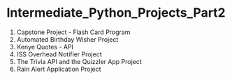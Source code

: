 # Intermediate_Python_Projects_Part2
1) Capstone Project - Flash Card Program
2) Automated Birthday Wisher Project
3) Kenye Quotes - API
4) ISS Overhead Notifier Project
5) The Trivia API and the Quizzler App Project
6) Rain Alert Application Project